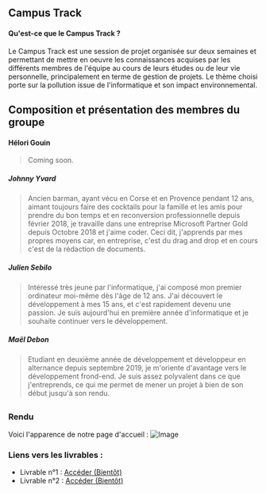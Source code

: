 ## Campus Track
#### Qu'est-ce que le Campus Track ?
Le Campus Track est une session de projet organisée sur deux semaines et permettant de mettre en oeuvre les connaissances acquises par les différents membres de l'équipe au cours de leurs études ou de leur vie personnelle, principalement en terme de gestion de projets.
Le thème choisi porte sur la pollution issue de l'informatique et son impact environnemental.


## Composition et présentation des membres du groupe
#### Hélori Gouin
> Coming soon.

##### Johnny Yvard
> Ancien barman, ayant vécu en Corse et en Provence pendant 12 ans, aimant toujours faire des cocktails pour la famille et les amis pour prendre du bon temps et en reconversion professionnelle depuis février 2018, je travaille dans une entreprise Microsoft Partner Gold depuis Octobre 2018 et j'aime coder. Ceci dit, j'apprends par mes propres moyens car, en entreprise, c'est du drag and drop et en cours c'est de la rédaction de documents.

##### Julien Sebilo
> Intéressé  très jeune par l'informatique, j'ai composé mon premier ordinateur moi-même dès l'âge de 12 ans. J'ai découvert le développement à mes 15 ans, et c'est rapidement devenu une passion. Je suis aujourd'hui en première année d'informatique et je souhaite continuer vers le développement.

##### Maël Debon
> Etudiant en deuxième année de développement et développeur en alternance depuis septembre 2019, je m'oriente d'avantage vers le développement frond-end. Je suis assez polyvalent dans ce que j'entreprends, ce qui me permet de mener un projet à bien de son début jusqu'à son rendu. 

## 

### Rendu
Voici l'apparence de notre page d'accueil :
![Image](https://i.imgur.com/An4S0d6.png "image")

### Liens vers les livrables :

- Livrable n°1 : [Accéder (Bientôt)](#)
- Livrable n°2 : [Accéder (Bientôt)](#)

